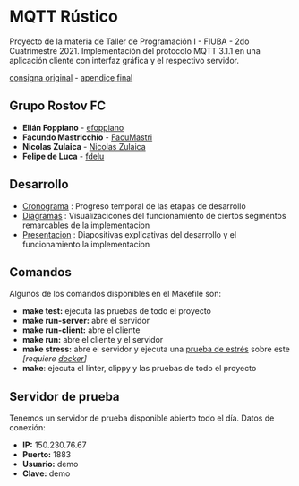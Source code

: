 # MQTT Rústico
Proyecto de la materia de Taller de Programación I - FIUBA - 2do Cuatrimestre 2021. Implementación del protocolo MQTT 3.1.1 en una aplicación cliente con interfaz gráfica y el respectivo servidor.

[consigna original](https://taller-1-fiuba-rust.github.io/finales_2022_feb.html) -
[apendice final](https://taller-1-fiuba-rust.github.io/proyecto_2C2021.html)

## Grupo Rostov FC
* **Elián Foppiano** - [efoppiano](https://github.com/efoppiano)
* **Facundo Mastricchio** - [FacuMastri](https://github.com/FacuMastri)
* **Nicolas Zulaica** - [Nicolas Zulaica](https://github.com/NicolasEzequielZulaicaRivera)
* **Felipe de Luca** - [fdelu](https://github.com/fdelu)

## Desarrollo

- [Cronograma](https://docs.google.com/spreadsheets/d/1GwXE0hzUsEQD60ySIDfA1ykUeKGzx8qoUHdrjYiS6MI/edit#gid=0) : 
Progreso temporal de las etapas de desarrollo
- [Diagramas](https://lucid.app/lucidchart/b9cc7a8b-a714-40ad-854d-b28e92b47682/edit?viewport_loc=3032%2C1339%2C2228%2C1088%2C0_0&invitationId=inv_8b4f792e-af0e-4608-80dc-d48d471b345a) :
Visualizacicones del funcionamiento de ciertos segmentos remarcables de la implementacion
- [Presentacion](https://docs.google.com/presentation/d/1iLrCO9CLSJpPpWfMjqDVXsS5I3QFKEdAbuzXXpbOtpo/edit?usp=sharing) :
Diapositivas explicativas del desarrollo y el funcionamiento la implementacion

## Comandos
Algunos de los comandos disponibles en el Makefile son:
* **make test:** ejecuta las pruebas de todo el proyecto
* **make run-server:** abre el servidor
* **make run-client:** abre el cliente
* **make run:** abre el cliente y el servidor
* **make stress:** abre el servidor y ejecuta una [prueba de estrés](https://github.com/inovex/mqtt-stresser) sobre este *[requiere [docker](https://www.docker.com/)]*
* **make**: ejecuta el linter, clippy y las pruebas de todo el proyecto

## Servidor de prueba
Tenemos un servidor de prueba disponible abierto todo el día.
Datos de conexión:
* **IP:** 150.230.76.67
* **Puerto:** 1883
* **Usuario:** demo
* **Clave:** demo
